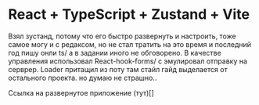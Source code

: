 # React + TypeScript + Zustand + Vite 

Взял зустанд, потому что его быстро развернуть и настроить, тоже самое могу и с редаксом, но не стал тратить на это время и последний год пишу онли ts/ а в задании иного не обговорено.
В качестве управления использовал React-hook-forms/ с эмулировал отправку на серврер. 
Loader притащил из поту там стайл гайд выделается от остального проекта. но думаю не страшно.. 

Ссылка на развернутое приложение (тут)[]

